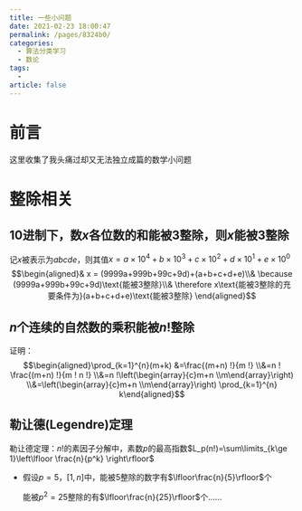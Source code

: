 ```yaml
---
title: 一些小问题
date: 2021-02-23 18:00:47
permalink: /pages/8324b0/
categories: 
  - 算法分类学习
  - 数论
tags: 
  - 
article: false
---
```





# 前言

这里收集了我头痛过却又无法独立成篇的数学小问题



# 整除相关



## 10进制下，数$x$各位数的和能被3整除，则$x$能被3整除

记$x$被表示为$abcde$，则其值$x=a\times 10^4+b\times 10^3+c\times 10^2+d\times 10^1+e\times10^0$
$$\begin{aligned}& x = (9999a+999b+99c+9d)+(a+b+c+d+e)\\& \because (9999a+999b+99c+9d)\text{能被3整除}\\& \therefore  x\text{能被3整除的充要条件为}(a+b+c+d+e)\text{能被3整除} \end{aligned}$$



## $n$个连续的自然数的乘积能被$n!$整除

证明：
$$\begin{aligned}\prod_{k=1}^{n}(m+k) &=\frac{(m+n) !}{m !} \\&=n ! \frac{(m+n) !}{m ! n !} \\&=n !\left(\begin{array}{c}m+n \\m\end{array}\right) \\&=\left(\begin{array}{c}m+n \\m\end{array}\right) \prod_{k=1}^{n} k\end{aligned}$$


## 勒让德(Legendre)定理

勒让德定理：$n!$的素因子分解中，素数$p$的最高指数$L_p(n!)=\sum\limits_{k\ge 1}\left\lfloor \frac{n}{p^k} \right\rfloor$

-   假设$p=5$，$[1,n]$中，能被$5$整除的数字有$\lfloor\frac{n}{5}\rfloor$个

    能被$p^2=25$整除的有$\lfloor\frac{n}{25}\rfloor$个......

